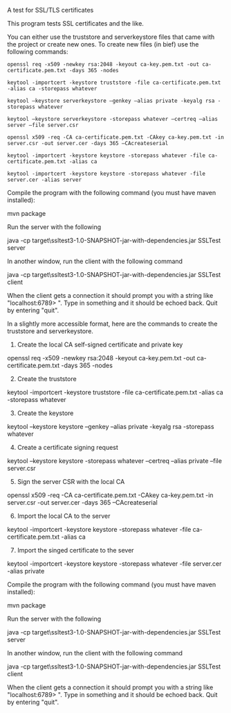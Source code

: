 A test for SSL/TLS certificates

This program tests SSL certificates and the like.

You can either use the truststore and serverkeystore files that came with the project
or create new ones.  To create new files (in bief) use the following commands:

`openssl req -x509 -newkey rsa:2048 -keyout ca-key.pem.txt -out ca-certificate.pem.txt -days 365 -nodes`

`keytool -importcert -keystore truststore -file ca-certificate.pem.txt -alias ca -storepass whatever`

`keytool –keystore serverkeystore –genkey –alias private -keyalg rsa -storepass whatever`

`keytool –keystore serverkeystore -storepass whatever –certreq –alias server –file server.csr`

`openssl x509 -req -CA ca-certificate.pem.txt -CAkey ca-key.pem.txt -in server.csr -out server.cer -days 365 –CAcreateserial`

`keytool -importcert -keystore keystore -storepass whatever -file ca-certificate.pem.txt -alias ca`

`keytool -importcert -keystore keystore -storepass whatever -file server.cer -alias server`

Compile the program with the following command (you must have maven installed):

mvn package

Run the server with the following

java -cp target\ssltest3-1.0-SNAPSHOT-jar-with-dependencies.jar SSLTest server

In another window, run the client with the following command

java -cp target\ssltest3-1.0-SNAPSHOT-jar-with-dependencies.jar SSLTest client

When the client gets a connection it should prompt you with a string like "localhost:6789> ".  Type in something and it should be echoed back.  Quit by entering "quit".

In a slightly more accessible format, here are the commands to create the truststore and serverkeystore.

1) Create the local CA self-signed certificate and private key

openssl req -x509 -newkey rsa:2048 -keyout ca-key.pem.txt -out ca-certificate.pem.txt -days 365 -nodes

2) Create the truststore

keytool -importcert -keystore truststore -file ca-certificate.pem.txt -alias ca  -storepass whatever

3) Create the keystore

keytool –keystore keystore –genkey –alias private -keyalg rsa -storepass whatever

4) Create a certificate signing request

keytool –keystore keystore -storepass whatever –certreq –alias private –file server.csr

5) Sign the server CSR with the local CA

openssl x509 -req -CA ca-certificate.pem.txt -CAkey ca-key.pem.txt -in server.csr -out server.cer -days 365 –CAcreateserial

6) Import the local CA to the server

keytool -importcert -keystore keystore -storepass whatever -file ca-certificate.pem.txt -alias ca

7) Import the singed certificate to the sever

keytool -importcert -keystore keystore -storepass whatever -file server.cer -alias private

Compile the program with the following command (you must have maven installed):

mvn package

Run the server with the following

java -cp target\ssltest3-1.0-SNAPSHOT-jar-with-dependencies.jar SSLTest server

In another window, run the client with the following command

java -cp target\ssltest3-1.0-SNAPSHOT-jar-with-dependencies.jar SSLTest client

When the client gets a connection it should prompt you with a string like "localhost:6789> ".  Type in something and it should be echoed back.  Quit by entering "quit".